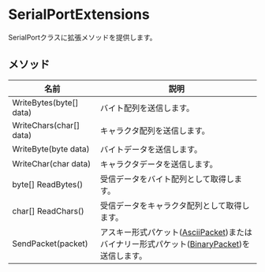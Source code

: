 # SerialPortExtensions
SerialPortクラスに拡張メソッドを提供します。

## メソッド
|  名前  |  説明  |
| ---- | ---- |
| WriteBytes(byte[] data) | バイト配列を送信します。 |
| WriteChars(char[] data) | キャラクタ配列を送信します。 |
| WriteByte(byte data) | バイトデータを送信します。 |
| WriteChar(char data) | キャラクタデータを送信します。 |
| byte[] ReadBytes() | 受信データをバイト配列として取得します。 |
| char[] ReadChars() | 受信データをキャラクタ配列として取得します。 |
| SendPacket(packet) | アスキー形式パケット([AsciiPacket](AsciiPacket.md))またはバイナリー形式パケット([BinaryPacket](BinaryPacket.md))を送信します。 |
